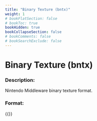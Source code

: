 ```yaml
---
title: "Binary Texture (bntx)"
weight: 1
# bookFlatSection: false
# bookToc: true
bookHidden: true
bookCollapseSection: false
# bookComments: false
# bookSearchExclude: false
---
```

# Binary Texture (bntx)

### Description:

Nintendo Middleware binary texture format.

### Format:

{{<github repo="rh-hideout/rhh-docs" file="/NX/binary_templates/nintendo/bntx.ksy" lang="yaml">}}
